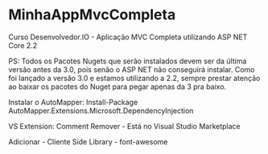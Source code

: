 # MinhaAppMvcCompleta
Curso Desenvolvedor.IO - Aplicação MVC Completa utilizando ASP NET Core 2.2

PS: Todos os Pacotes Nugets que serão instalados devem ser da última versão antes da 3.0, pois senão o ASP NET não conseguirá instalar.
Como foi lançado a versão 3.0 e estamos utilizando a 2.2, sempre prestar atenção ao baixar os pacotes do Nuget para pegar apenas da 3 pra baixo.

Instalar o AutoMapper: 
Install-Package AutoMapper.Extensions.Microsoft.DependencyInjection

VS Extension: Comment Remover - Está no Visual Studio Marketplace

Adicionar - Cliente Side Library - font-awesome
